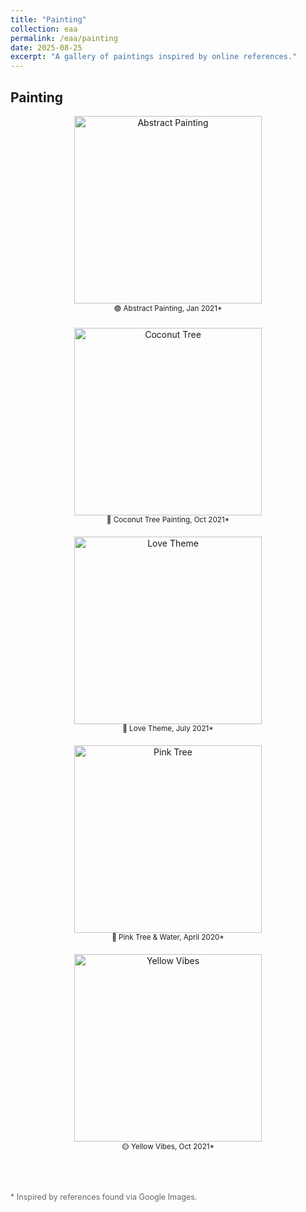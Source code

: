 ```yaml
---
title: "Painting"
collection: eaa
permalink: /eaa/painting
date: 2025-08-25
excerpt: "A gallery of paintings inspired by online references."
---
```


## Painting

<div style="display: flex; flex-wrap: wrap; gap: 20px; justify-content: center;">

  <div style="flex: 0 0 30%; text-align: center;">
    <img src="{{ '/images/eaa/2021-01-02_abstract_painting.jpeg' | relative_url }}" alt="Abstract Painting" width="300"><br>
    <small>🟣 Abstract Painting, Jan 2021*</small><br>
    
  </div>

  <div style="flex: 0 0 30%; text-align: center;">
    <img src="{{ '/images/eaa/2021-10-01-Painting_coconut_tree.jpg' | relative_url }}" alt="Coconut Tree" width="300"><br>
    <small>🌴 Coconut Tree Painting, Oct 2021*</small><br>
    
  </div>

  <div style="flex: 0 0 30%; text-align: center;">
    <img src="{{ '/images/eaa/2021-07-30_painting_love.webp' | relative_url }}" alt="Love Theme" width="300"><br>
    <small>💖 Love Theme, July 2021*</small><br>
    <!-- <em>Inspired by Google Images</em> -->
  </div>

  <div style="flex: 0 0 30%; text-align: center;">
    <img src="{{ '/images/eaa/2020-04-27_pink_tree_water.jpg' | relative_url }}" alt="Pink Tree" width="300"><br>
    <small>🌸 Pink Tree & Water, April 2020*</small><br>
    <!-- <em>Captured near a peaceful lake</em> -->
  </div>

  
  <div style="flex: 0 0 30%; text-align: center;">
    <img src="{{ '/images/eaa/2021-10-01-yellow.jpg' | relative_url }}" alt="Yellow Vibes" width="300"><br>
    <small>🟡 Yellow Vibes, Oct 2021*</small><br>
    <!-- <em>A burst of autumn color</em> -->
  </div>

</div>

<br><br>
<p style="font-size: 0.9em; color: #666;">* Inspired by references found via Google Images.</p>
